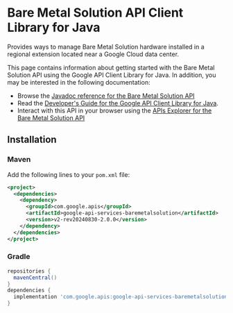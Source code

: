# Bare Metal Solution API Client Library for Java

Provides ways to manage Bare Metal Solution hardware installed in a regional extension located near a Google Cloud data center.

This page contains information about getting started with the Bare Metal Solution API
using the Google API Client Library for Java. In addition, you may be interested
in the following documentation:

* Browse the [Javadoc reference for the Bare Metal Solution API][javadoc]
* Read the [Developer's Guide for the Google API Client Library for Java][google-api-client].
* Interact with this API in your browser using the [APIs Explorer for the Bare Metal Solution API][api-explorer]

## Installation

### Maven

Add the following lines to your `pom.xml` file:

```xml
<project>
  <dependencies>
    <dependency>
      <groupId>com.google.apis</groupId>
      <artifactId>google-api-services-baremetalsolution</artifactId>
      <version>v2-rev20240830-2.0.0</version>
    </dependency>
  </dependencies>
</project>
```

### Gradle

```gradle
repositories {
  mavenCentral()
}
dependencies {
  implementation 'com.google.apis:google-api-services-baremetalsolution:v2-rev20240830-2.0.0'
}
```

[javadoc]: https://googleapis.dev/java/google-api-services-baremetalsolution/latest/index.html
[google-api-client]: https://github.com/googleapis/google-api-java-client/
[api-explorer]: https://developers.google.com/apis-explorer/#p/baremetalsolution/v1/
